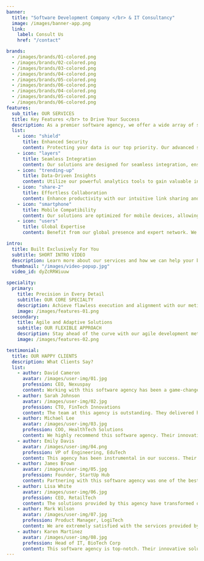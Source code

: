 ```yaml
---
banner:
  title: "Software Development Company </br> & IT Consultancy"
  image: /images/banner-app.png
  link:
    label: Consult Us
    href: "/contact"

brands:
  - /images/brands/01-colored.png
  - /images/brands/02-colored.png
  - /images/brands/03-colored.png
  - /images/brands/04-colored.png
  - /images/brands/05-colored.png
  - /images/brands/06-colored.png
  - /images/brands/04-colored.png
  - /images/brands/05-colored.png
  - /images/brands/06-colored.png
features:
  sub_title: OUR SERVICES
  title: Key Features </br> to Drive Your Success
  description: As a premier software agency, we offer a wide array of solutions designed to cater to your unique business needs.<br/> Explore our key features that set us apart and drive your success.
  list:
    - icon: "shield"
      title: Enhanced Security
      content: Protecting your data is our top priority. Our advanced security measures and regular updates ensure your information remains secure.
    - icon: "layers"
      title: Seamless Integration
      content: Our solutions are designed for seamless integration, ensuring smooth and efficient operations across your business systems.
    - icon: "trending-up"
      title: Data-Driven Insights
      content: Utilize our powerful analytics tools to gain valuable insights. Make informed decisions with real-time data at your fingertips.
    - icon: "share-2"
      title: Effortless Collaboration
      content: Enhance productivity with our intuitive link sharing and collaboration features. Streamline communication and teamwork effortlessly.
    - icon: "smartphone"
      title: Mobile Compatibility
      content: Our solutions are optimized for mobile devices, allowing you to access and manage your operations on the go.
    - icon: "users"
      title: Global Expertise
      content: Benefit from our global presence and expert network. We offer top-tier service and support, no matter where you are located.

intro:
  title: Built Exclusively For You
  subtitle: SHORT INTRO VIDEO
  description: Learn more about our services and how we can help your business grow. Watch our short introduction video to get started.
  thumbnail: "/images/video-popup.jpg"
  video_id: dyZcRRWiuuw

speciality:
  primary:
    title: Precision in Every Detail
    subtitle: OUR CORE SPECIALTY
    description: Achieve flawless execution and alignment with our meticulous approach to project management. Our system ensures that every detail is captured, communicated, and executed perfectly, leaving no room for misunderstandings.
    image: /images/features-01.png
  secondary:
    title: Agile and Adaptive Solutions
    subtitle: OUR FLEXIBLE APPROACH
    description: Stay ahead of the curve with our agile development methodologies. We adapt to your evolving business needs, ensuring that our solutions remain relevant, efficient, and scalable.
    image: /images/features-02.png

testimonial:
  title: OUR HAPPY CLIENTS
  description: What Clients Say?
  list:
    - author: David Cameron
      avatar: /images/user-img/01.jpg
      profession: CEO, Nexuspay
      content: Working with this software agency has been a game-changer for our business. Their expertise and dedication have helped us achieve our goals efficiently and effectively.
    - author: Sarah Johnson
      avatar: /images/user-img/02.jpg
      profession: CTO, FinTech Innovations
      content: The team at this agency is outstanding. They delivered high-quality solutions on time and exceeded our expectations in every way.
    - author: Michael Lee
      avatar: /images/user-img/03.jpg
      profession: COO, HealthTech Solutions
      content: We highly recommend this software agency. Their innovative approach and attention to detail have significantly improved our operations.
    - author: Emily Davis
      avatar: /images/user-img/04.png
      profession: VP of Engineering, EduTech
      content: This agency has been instrumental in our success. Their commitment to excellence and customer satisfaction is unparalleled.
    - author: James Brown
      avatar: /images/user-img/05.jpg
      profession: Founder, StartUp Hub
      content: Partnering with this software agency was one of the best decisions we made. Their technical expertise and professional service have been invaluable.
    - author: Lisa White
      avatar: /images/user-img/06.jpg
      profession: CEO, RetailTech
      content: The solutions provided by this agency have transformed our business. Their team is knowledgeable, responsive, and a pleasure to work with.
    - author: Mark Wilson
      avatar: /images/user-img/07.jpg
      profession: Product Manager, LogiTech
      content: We are extremely satisfied with the services provided by this agency. They have helped us streamline our processes and improve efficiency.
    - author: Karen Martinez
      avatar: /images/user-img/08.jpg
      profession: Head of IT, BioTech Corp
      content: This software agency is top-notch. Their innovative solutions and exceptional customer service make them a leader in the industry.
---
```

